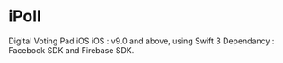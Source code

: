 # iPoll
Digital Voting Pad iOS
iOS : v9.0 and above, using Swift 3
Dependancy : Facebook SDK and Firebase SDK.
